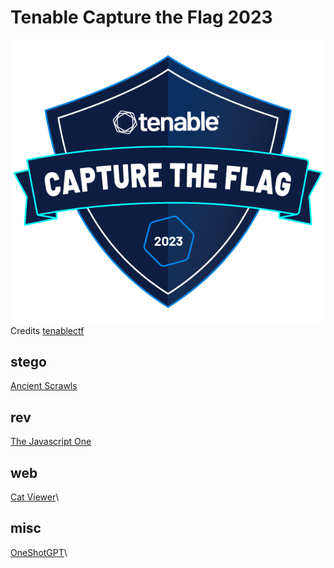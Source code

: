 # Tenable Capture the Flag 2023

![sdfsdf](logo.png)
<br/>Credits [tenablectf](https://nessus.ctfd.io/)


## stego

[Ancient Scrawls](stego/ancient_scrawls/README.md)

## rev

[The Javascript One](rev/the_javascript_one/README.md)

## web

[Cat Viewer](web/cat_viewer/README.md)\

## misc

[OneShotGPT](misc/one_shot_gpt/README.md)\
